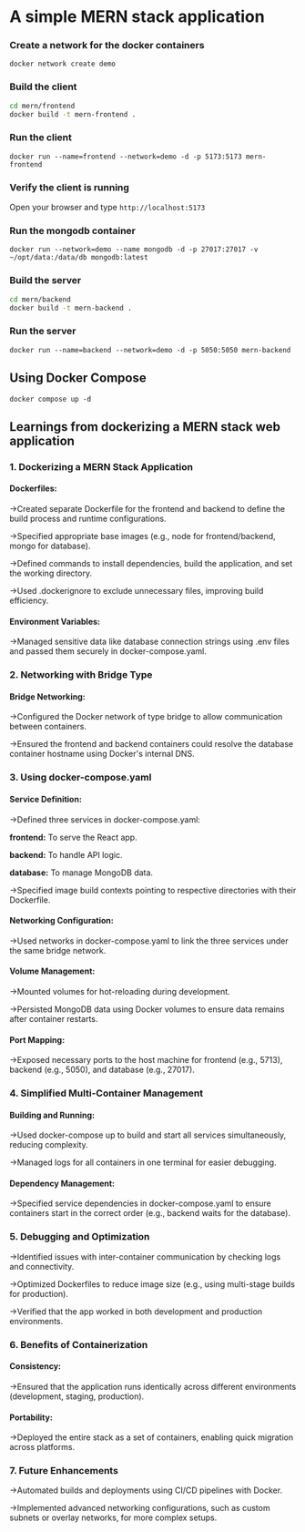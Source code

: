 # A simple MERN stack application 

### Create a network for the docker containers

`docker network create demo`

### Build the client 

```sh
cd mern/frontend
docker build -t mern-frontend .
```

### Run the client

`docker run --name=frontend --network=demo -d -p 5173:5173 mern-frontend`

### Verify the client is running

Open your browser and type `http://localhost:5173`

### Run the mongodb container

`docker run --network=demo --name mongodb -d -p 27017:27017 -v ~/opt/data:/data/db mongodb:latest`

### Build the server

```sh
cd mern/backend
docker build -t mern-backend .
```

### Run the server

`docker run --name=backend --network=demo -d -p 5050:5050 mern-backend`

## Using Docker Compose

`docker compose up -d`

##  Learnings from dockerizing a MERN stack web application
### **1. Dockerizing a MERN Stack Application**
#### Dockerfiles:
->Created separate Dockerfile for the frontend and backend to define the build process and runtime configurations. 

->Specified appropriate base images (e.g., node for frontend/backend, mongo for database).

->Defined commands to install dependencies, build the application, and set the working directory.

->Used .dockerignore to exclude unnecessary files, improving build efficiency.

#### Environment Variables:

->Managed sensitive data like database connection strings using .env files and passed them securely in docker-compose.yaml.

### **2. Networking with Bridge Type**
#### Bridge Networking:
->Configured the Docker network of type bridge to allow communication between containers.

->Ensured the frontend and backend containers could resolve the database container hostname using Docker's internal DNS.

### **3. Using docker-compose.yaml**
#### Service Definition:

->Defined three services in docker-compose.yaml:

**frontend:** To serve the React app.

**backend:** To handle API logic.

**database:** To manage MongoDB data.

->Specified image build contexts pointing to respective directories with their Dockerfile.

#### Networking Configuration:

->Used networks in docker-compose.yaml to link the three services under the same bridge network.

#### Volume Management:

->Mounted volumes for hot-reloading during development.

->Persisted MongoDB data using Docker volumes to ensure data remains after container restarts.

#### Port Mapping:

->Exposed necessary ports to the host machine for frontend (e.g., 5713), backend (e.g., 5050), and database (e.g., 27017).

### 4. **Simplified Multi-Container Management**
#### Building and Running:

->Used docker-compose up to build and start all services simultaneously, reducing complexity.

->Managed logs for all containers in one terminal for easier debugging.

#### Dependency Management:

->Specified service dependencies in docker-compose.yaml to ensure containers start in the correct order (e.g., backend waits for the database).

### **5. Debugging and Optimization**

->Identified issues with inter-container communication by checking logs and connectivity.

->Optimized Dockerfiles to reduce image size (e.g., using multi-stage builds for production).

->Verified that the app worked in both development and production environments.

### **6. Benefits of Containerization**

#### Consistency:

->Ensured that the application runs identically across different environments (development, staging, production).

#### Portability:

->Deployed the entire stack as a set of containers, enabling quick migration across platforms.

### **7. Future Enhancements**

->Automated builds and deployments using CI/CD pipelines with Docker.

->Implemented advanced networking configurations, such as custom subnets or overlay networks, for more complex setups.













